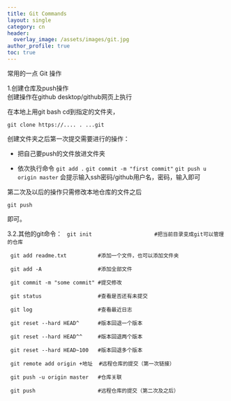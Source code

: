 ```yaml
---
title: Git Commands
layout: single
category: cn
header:
  overlay_image: /assets/images/git.jpg
author_profile: true
toc: true
---
```

常用的一点 Git 操作

<!-- more -->

1.创建仓库及push操作  
创建操作在github desktop/github网页上执行

在本地上用git bash cd到指定的文件夹，  

`git clone https://.... . ...git`

创建文件夹之后第一次提交需要进行的操作：  

* 把自己要push的文件放进文件夹

* 依次执行命令
  `git add .`
  `git commit -m "first commit"`
  `git push u origin master`
  会提示输入ssh密码/github用户名，密码，输入即可  

第二次及以后的操作只需修改本地仓库的文件之后

`git push`

即可。

3.2.其他的git命令：
` git init                    #把当前目录变成git可以管理的仓库`

` git add readme.txt          #添加一个文件，也可以添加文件夹`

` git add -A                  #添加全部文件`

` git commit -m "some commit" #提交修改`

` git status                  #查看是否还有未提交`

` git log                     #查看最近日志`

` git reset --hard HEAD^      #版本回退一个版本`

` git reset --hard HEAD^^     #版本回退两个版本`

` git reset --hard HEAD~100   #版本回退多个版本`

` git remote add origin +地址  #远程仓库的提交（第一次链接）`

` git push -u origin master   #仓库关联`

` git push                    #远程仓库的提交（第二次及之后）`